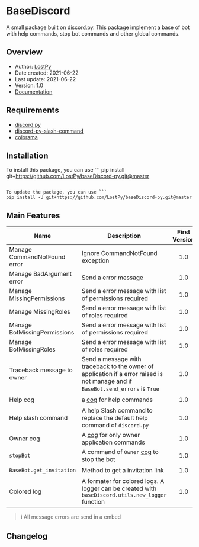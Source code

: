 # BaseDiscord

A small package built on [discord.py][discord-py]. This package implement a base of bot with help commands, stop bot commands and other global commands.  


## Overview

 * Author: [LostPy][me]
 * Date created: 2021-06-22
 * Last update: 2021-06-22
 * Version: 1.0
 * [Documentation][doc]


## Requirements

 * [discord.py][discord-py]
 * [discord-py-slash-command][slash]
 * [colorama][colorama]

## Installation

To install this package, you can use ```
pip install git+https://github.com/LostPy/baseDiscord-py.git@master
```

To update the package, you can use ```
pip install -U git+https://github.com/LostPy/baseDiscord-py.git@master
```

## Main Features

|Name|Description|First Version|last version|
|----|-----------|:-----------:|:----------:|
|Manage CommandNotFound error|Ignore CommandNotFound exception|1.0|✔️|
|Manage BadArgument error|Send a error message|1.0|✔️|
|Manage MissingPermissions|Send a error message with list of permissions required|1.0|✔️|
|Manage MissingRoles|Send a error message with list of roles required|1.0|✔️|
|Manage BotMissingPermissions|Send a error message with list of permissions required|1.0|✔️|
|Manage BotMissingRoles|Send a error message with list of roles required|1.0|✔️|
|Traceback message to owner|Send a message with traceback to the owner of application if a error raised is not manage and if `BaseBot.send_errors` is `True`|1.0|✔️|
|Help cog|a [cog][cog] for help commands|1.0|✔️|
|Help slash command|A help Slash command to replace the default help command of `discord.py`|1.0|✔️|
|Owner cog|A [cog][cog] for only owner application commands|1.0|✔️|
|`stopBot`|A command of `Owner` [cog][cog] to stop the bot|1.0|✔️|
|`BaseBot.get_invitation`|Method to get a invitation link|1.0|✔️|
|Colored log|A formater for colored logs. A logger can be created with `baseDiscord.utils.new_logger` function|1.0|✔️|

> ℹ️ All message errors are send in a embed


## Changelog


[discord-py]: https://discordpy.readthedocs.io/en/latest/index.html
[slash]: https://discord-py-slash-command.readthedocs.io/en/latest/quickstart.html
[colorama]: https://pypi.org/project/colorama/
[cog]: https://discordpy.readthedocs.io/en/latest/ext/commands/cogs.html
[doc]: https://lostpy.gitbook.io/basediscord-py/
[me]: https://github.com/LostPy/